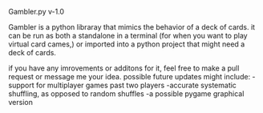 Gambler.py v-1.0

Gambler is a python libraray that mimics the behavior of a deck of cards. it can be run as both a standalone in a terminal (for when you want to play virtual card cames,) or imported into a python project that might need a deck of cards.

if you have any imrovements or additons for it, feel free to make a pull request or message me your idea.
possible future updates might include:
-support for multiplayer games past two players
-accurate systematic shuffling, as opposed to random shuffles
-a possible pygame graphical version 
